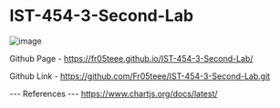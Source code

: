 # IST-454-3-Second-Lab

![image](https://github.com/user-attachments/assets/7c3a12b6-c604-49db-b66e-98d00c86e888)


Github Page - https://fr05teee.github.io/IST-454-3-Second-Lab/

Github Link - https://github.com/Fr05teee/IST-454-3-Second-Lab.git

--- References ---
https://www.chartjs.org/docs/latest/
